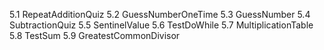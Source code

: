 5.1 RepeatAdditionQuiz
5.2 GuessNumberOneTime
5.3 GuessNumber
5.4 SubtractionQuiz
5.5 SentinelValue
5.6 TestDoWhile
5.7 MultiplicationTable
5.8 TestSum
5.9 GreatestCommonDivisor
